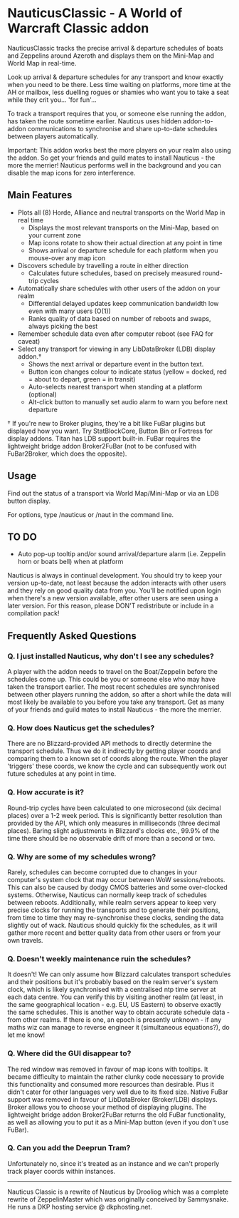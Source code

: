 # NauticusClassic - A World of Warcraft Classic addon

NauticusClassic tracks the precise arrival & departure schedules of boats and Zeppelins around Azeroth and displays them on the Mini-Map and World Map in real-time.

Look up arrival & departure schedules for any transport and know exactly when you need to be there. Less time waiting on platforms, more time at the AH or mailbox, less duelling rogues or shamies who want you to take a seat while they crit you... 'for fun'...

To track a transport requires that you, or someone else running the addon, has taken the route sometime earlier. Nauticus uses hidden addon-to-addon communications to synchronise and share up-to-date schedules between players automatically.

Important: This addon works best the more players on your realm also using the addon. So get your friends and guild mates to install Nauticus - the more the merrier! Nauticus performs well in the background and you can disable the map icons for zero interference.

## Main Features

 * Plots all (8) Horde, Alliance and neutral transports on the World Map in real time
   * Displays the most relevant transports on the Mini-Map, based on your current zone
   * Map icons rotate to show their actual direction at any point in time
   * Shows arrival or departure schedule for each platform when you mouse-over any map icon
 * Discovers schedule by travelling a route in either direction
   * Calculates future schedules, based on precisely measured round-trip cycles
 * Automatically share schedules with other users of the addon on your realm
   * Differential delayed updates keep communication bandwidth low even with many users (O(1))
   * Ranks quality of data based on number of reboots and swaps, always picking the best
 * Remember schedule data even after computer reboot (see FAQ for caveat)
 * Select any transport for viewing in any LibDataBroker (LDB) display addon.†
   * Shows the next arrival or departure event in the button text.
   * Button icon changes colour to indicate status (yellow = docked, red = about to depart, green = in transit)
   * Auto-selects nearest transport when standing at a platform (optional)
   * Alt-click button to manually set audio alarm to warn you before next departure

† If you're new to Broker plugins, they're a bit like FuBar plugins but displayed how you want. Try StatBlockCore, Button Bin or Fortress for display addons. Titan has LDB support built-in. FuBar requires the lightweight bridge addon Broker2FuBar (not to be confused with FuBar2Broker, which does the opposite).

## Usage

Find out the status of a transport via World Map/Mini-Map or via an LDB button display.

For options, type /nauticus or /naut in the command line.

## TO DO

 * Auto pop-up tooltip and/or sound arrival/departure alarm (i.e. Zeppelin horn or boats bell) when at platform

Nauticus is always in continual development. You should try to keep your version up-to-date, not least because the addon interacts with other users and they rely on good quality data from you. You'll be notified upon login when there's a new version available, after other users are seen using a later version. For this reason, please DON'T redistribute or include in a compilation pack!

## Frequently Asked Questions

### Q. I just installed Nauticus, why don't I see any schedules?
A player with the addon needs to travel on the Boat/Zeppelin before the schedules come up. This could be you or someone else who may have taken the transport earlier. The most recent schedules are synchronised between other players running the addon, so after a short while the data will most likely be available to you before you take any transport. Get as many of your friends and guild mates to install Nauticus - the more the merrier.

### Q. How does Nauticus get the schedules?
There are no Blizzard-provided API methods to directly determine the transport schedule. Thus we do it indirectly by getting player coords and comparing them to a known set of coords along the route. When the player 'triggers' these coords, we know the cycle and can subsequently work out future schedules at any point in time.

### Q. How accurate is it?
Round-trip cycles have been calculated to one microsecond (six decimal places) over a 1-2 week period. This is significantly better resolution than provided by the API, which only measures in milliseconds (three decimal places). Baring slight adjustments in Blizzard's clocks etc., 99.9% of the time there should be no observable drift of more than a second or two.

### Q. Why are some of my schedules wrong?
Rarely, schedules can become corrupted due to changes in your computer's system clock that may occur between WoW sessions/reboots. This can also be caused by dodgy CMOS batteries and some over-clocked systems. Otherwise, Nauticus can normally keep track of schedules between reboots. Additionally, while realm servers appear to keep very precise clocks for running the transports and to generate their positions, from time to time they may re-synchronise these clocks, sending the data slightly out of wack. Nauticus should quickly fix the schedules, as it will gather more recent and better quality data from other users or from your own travels.

### Q. Doesn't weekly maintenance ruin the schedules?
It doesn't! We can only assume how Blizzard calculates transport schedules and their positions but it's probably based on the realm server's system clock, which is likely synchronised with a centralised ntp time server at each data centre. You can verify this by visiting another realm (at least, in the same geographical location - e.g. EU, US Eastern) to observe exactly the same schedules. This is another way to obtain accurate schedule data - from other realms. If there is one, an epoch is presently unknown - if any maths wiz can manage to reverse engineer it (simultaneous equations?), do let me know!

### Q. Where did the GUI disappear to?
The red window was removed in favour of map icons with tooltips. It became difficulty to maintain the rather clunky code necessary to provide this functionality and consumed more resources than desirable. Plus it didn't cater for other languages very well due to its fixed size. Native FuBar support was removed in favour of LibDataBroker (Broker/LDB) displays. Broker allows you to choose your method of displaying plugins. The lightweight bridge addon Broker2FuBar returns the old FuBar functionality, as well as allowing you to put it as a Mini-Map button (even if you don't use FuBar).

### Q. Can you add the Deeprun Tram?
Unfortunately no, since it's treated as an instance and we can't properly track player coords within instances.

---
Nauticus Classic is a rewrite of Nauticus by Drooliog which was a complete rewrite of ZeppelinMaster which was originally conceived by Sammysnake. He runs a DKP hosting service @ dkphosting.net.
